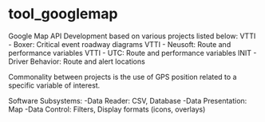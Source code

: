 # tool_googlemap
Google Map API Development based on various projects listed below:
 VTTI - Boxer: Critical event roadway diagrams
 VTTI - Neusoft: Route and performance variables
 VTTI - UTC: Route and performance variables
 INIT - Driver Behavior: Route and alert locations

Commonality between projects is the use of GPS position related to a specific variable of interest.

Software Subsystems:
 -Data Reader: CSV, Database
 -Data Presentation: Map
 -Data Control: Filters, Display formats (icons, overlays)
